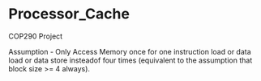 # Processor_Cache
COP290 Project

Assumption - Only Access Memory once for one instruction load or data load or data store insteadof four times (equivalent to the assumption that block size >= 4 always).
